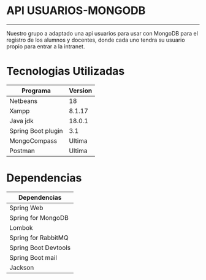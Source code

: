 <h1>API USUARIOS-MONGODB</h1>
<hr>
Nuestro grupo a adaptado una api usuarios para usar con MongoDB para el registro de los alumnos y docentes, donde cada uno tendra su usuario propio para entrar a la intranet.


<h1>Tecnologias Utilizadas </h1>

Programa  | Version
------------- | -------------
Netbeans  | 18
Xampp  | 8.1.17
Java jdk  | 18.0.1
Spring Boot plugin | 3.1 
MongoCompass  | Ultima
Postman  | Ultima 

<h1>Dependencias</h1>

| Dependencias  | 
| ------------- |
|Spring Web 
|Spring for MongoDB 
|Lombok  
|Spring for RabbitMQ
|Spring Boot Devtools
|Spring Boot mail
|Jackson



